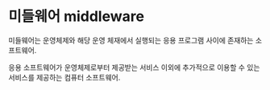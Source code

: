 # 미들웨어 middleware

미들웨어는 운영체제와 해당 운영 체재에서 실행되는 응용 프로그램 사이에 존재하는 소프트웨어.

응용 소프트웨어가 운영체제로부터 제공받는 서비스 이외에 추가적으로 이용할 수 있는 서비스를 제공하는 컴퓨터 소프트웨어.
